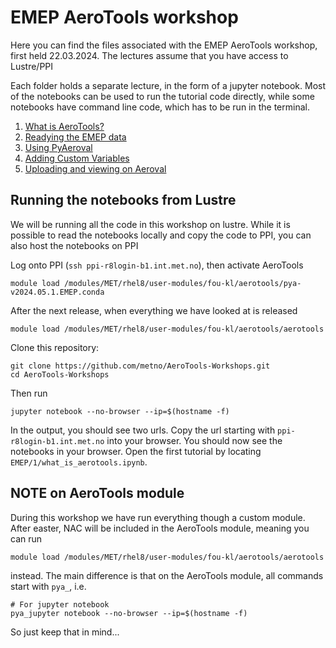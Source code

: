 # EMEP AeroTools workshop

Here you can find the files associated with the EMEP AeroTools workshop, first held 22.03.2024. The lectures assume that you have access to Lustre/PPI

Each folder holds a separate lecture, in the form of a jupyter notebook. Most of the notebooks can be used to run the tutorial code directly, while some notebooks have command line code, which has to be run in the terminal. 

1. [What is AeroTools?](1/what_is_aerotools.ipynb)
2. [Readying the EMEP data](2/emep_data.ipynb)
3. [Using PyAeroval](3/pyaeroval.ipynb)
4. [Adding Custom Variables](4/custom_vars.ipynb)
5. [Uploading and viewing on Aeroval](5/Aeroval.ipynb)


## Running the notebooks from Lustre
We will be running all the code in this workshop on lustre. While it is possible to read the notebooks locally and copy the code to PPI, you can also host the notebooks on PPI

Log onto PPI (`ssh ppi-r8login-b1.int.met.no`), then activate AeroTools

```
module load /modules/MET/rhel8/user-modules/fou-kl/aerotools/pya-v2024.05.1.EMEP.conda 
```
After the next release, when everything we have looked at is released

```
module load /modules/MET/rhel8/user-modules/fou-kl/aerotools/aerotools
```
Clone this repository:
```
git clone https://github.com/metno/AeroTools-Workshops.git
cd AeroTools-Workshops
```
Then run 
```
jupyter notebook --no-browser --ip=$(hostname -f)
```

In the output, you should see two urls. Copy the url starting with `ppi-r8login-b1.int.met.no` into your browser. You should now see the notebooks in your browser. Open the first tutorial by locating `EMEP/1/what_is_aerotools.ipynb`.

## NOTE on AeroTools module

During this workshop we have run everything though a custom module. After easter, NAC will be included in the AeroTools module, meaning you can run 

```
module load /modules/MET/rhel8/user-modules/fou-kl/aerotools/aerotools
```

instead. The main difference is that on the AeroTools module, all commands start with `pya_`, i.e.

```
# For jupyter notebook
pya_jupyter notebook --no-browser --ip=$(hostname -f)
```

So just keep that in mind...
